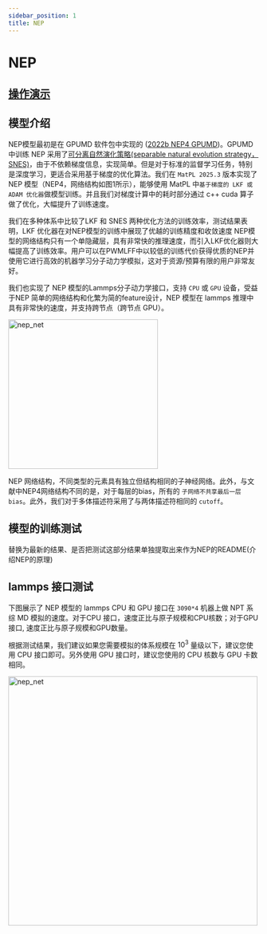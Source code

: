 ```yaml
---
sidebar_position: 1
title: NEP
---
```


# NEP

## **[操作演示](./nep-tutorial.md)**

## 模型介绍
NEP模型最初是在 GPUMD 软件包中实现的 ([2022b NEP4 GPUMD](https://doi.org/10.1063/5.0106617))。GPUMD 中训练 NEP 采用了[可分离自然演化策略(separable natural evolution strategy，SNES)](https://doi.org/10.1145/2001576.2001692)，由于不依赖梯度信息，实现简单。但是对于标准的监督学习任务，特别是深度学习，更适合采用基于梯度的优化算法。我们在 `MatPL 2025.3` 版本实现了 NEP 模型（NEP4，网络结构如图1所示），能够使用 MatPL 中`基于梯度的 LKF 或 ADAM 优化器`做模型训练。并且我们对梯度计算中的耗时部分通过 c++ cuda 算子做了优化，大幅提升了训练速度。

我们在多种体系中比较了LKF 和 SNES 两种优化方法的训练效率，测试结果表明，LKF 优化器在对NEP模型的训练中展现了优越的训练精度和收敛速度 NEP模型的网络结构只有一个单隐藏层，具有非常快的推理速度，而引入LKF优化器则大幅提高了训练效率。用户可以在PWMLFF中以较低的训练代价获得优质的NEP并使用它进行高效的机器学习分子动力学模拟，这对于资源/预算有限的用户非常友好。

我们也实现了 NEP 模型的Lammps分子动力学接口，支持 `CPU` 或 `GPU` 设备，受益于NEP 简单的网络结构和化繁为简的feature设计，NEP 模型在 lammps 推理中具有非常快的速度，并支持跨节点（跨节点 GPU）。

<div style={{ display: 'inline-block', marginRight: '10px' }}>
  <img src={require("./pictures/nep_net.png").default} alt="nep_net" width="300" />
</div>

NEP 网络结构，不同类型的元素具有独立但结构相同的子神经网络。此外，与文献中NEP4网络结构不同的是，对于每层的bias，所有的 `子网络不共享最后一层bias`。此外，我们对于多体描述符采用了与两体描述符相同的 `cutoff`。

## 模型的训练测试

替换为最新的结果、是否把测试这部分结果单独提取出来作为NEP的README(介绍NEP的原理)

<!-- 我们对多种体系进行了测试，所有测试中将数据集的80%作为训练集，20%作为验证集。我们在公开的HfO2训练集（包含𝑃21/c、Pbca、𝑃ca21和𝑃42/nmc相的2200个结构）上对NEP模型分别在LKF和演化算法（SNES, GPUMD）训练，它们在验证集上的误差下降如下图2中所示。随着训练epoch增加，基于LKF的NEP模型相比于SNES，可以更快收敛到更低误差（误差越低精度越高）。在铝的体系下（包括3984个结构）也有相似结果（图3）。此外，我们在LiGePS体系以及五元合金体系中也有类似结果，更详细数据请参考已上传的训练和测试数据。

<div>
  <div style={{ display: 'inline-block', marginRight: '10px' }}>
    <img src={require("./pictures/hfo2_lkf_snes_energy.png").default} alt="hfo2_lkf_snes_energy" width="300" />
  </div>
  <div style={{ display: 'inline-block', marginRight: '10px' }}>
    <img src={require("./pictures/hfo2_lkf_snes_force.png").default} alt="hfo2_lkf_snes_force" width="300" />
  </div>
  <p>HfO2体系（2200个结构）下，NEP模型在LKF和SNES优化器下的能量（左图）和力（右图）收敛情况。图中虚线为SNES算法训练能够达到的最低loss水平。</p>

  <div style={{ display: 'inline-block', marginRight: '10px' }}>
    <img src={require("./pictures/al_lkf_snes_energy.png").default} alt="al_lkf_snes_energy" width="300" />
  </div>
  <div style={{ display: 'inline-block', marginRight: '10px' }}>
    <img src={require("./pictures/al_lkf_snes_force.png").default} alt="al_lkf_snes_force" width="300" />
  </div>
  <p>Al体系（3984个结构）下，NEP模型在LKF和SNES优化器下的能量（左图）和力（右图）收敛情况。图中虚线为SNES算法训练能够达到的最低loss水平。</p>
</div> -->

<!-- 
### PWMLFF中NEP模型与深度势能模型的精度对比

深度势能（deep potential, DP）模型是目前广泛使用的一种神经网络模型，PWMLFF中实现了Pytorch版本的DP模型，该DP模型也可以使用LKF优化器。我们在多个体系下，使用LKF优化器对NEP模型和DP（PWMLFF）模型训练做了对比，结果如下图4中所示。在Al、HfO2、LiGePS（包含1万个结构）、[Ru、Rh、Ir、Pd、Ni]五元合金体系（包含9486个结构）下，PWMLFF中的NEP模型比DP模型收敛都更快，精度也更高。特别的，对于五元合金，我们采用type embedding DP以减少元素种类对训练速度的影响（在之前的测试中，我们发现，对五种以上的元素的情况，在PWMLFF的DP训练中引入type embedding可以获得比普通DP更高的精度）。

<div>
  <div style={{ display: 'inline-block', marginRight: '10px' }}>
    <img src={require("./pictures/NEP_Al.png").default} alt="al1" width="300" />
  </div>
  <div style={{ display: 'inline-block', marginRight: '10px' }}>
    <img src={require("./pictures/NEP_HfO2.png").default} alt="hfo2" width="300" />
  </div>
  <p></p>
  <div style={{ display: 'inline-block' }}>
    <img src={require("./pictures/NEP_Alloy.png").default} alt="Alloy" width="300" />
  </div>
  <div style={{ display: 'inline-block' }}>
  <img src={require("./pictures/NEP_LiGePS.png").default} alt="LiGePS" width="300" />
  </div>
</div>
NEP和DP模型在LKF优化器下训练误差收敛情况 -->


<!-- ### 测试数据
测试数据与模型已经上传, 您可以访问我们的 [百度云网盘下载 https://pan.baidu.com/s/1beFMBU1IehmNEpIQ9B8ybg?pwd=pwmt ](https://pan.baidu.com/s/1beFMBU1IehmNEpIQ9B8ybg?pwd=pwmt)， 或者我们的[开源数据集仓库](https://github.com/LonxunQuantum/PWMLFF_library/tree/main/PWMLFF_NEP_test_examples)。 -->


## lammps 接口测试
下图展示了 NEP 模型的 lammps CPU 和 GPU 接口在 `3090*4` 机器上做 NPT 系综 MD 模拟的速度。对于CPU 接口，速度正比与原子规模和CPU核数；对于GPU 接口, 速度正比与原子规模和GPU数量。

根据测试结果，我们建议如果您需要模拟的体系规模在 $10^3$ 量级以下，建议您使用 CPU 接口即可。另外使用 GPU 接口时，建议您使用的 CPU 核数与 GPU 卡数相同。

<div style={{ display: 'inline-block', marginRight: '10px' }}>
  <img src={require("./pictures/lmps_speed.png").default} alt="nep_net" width="500" />
</div>

